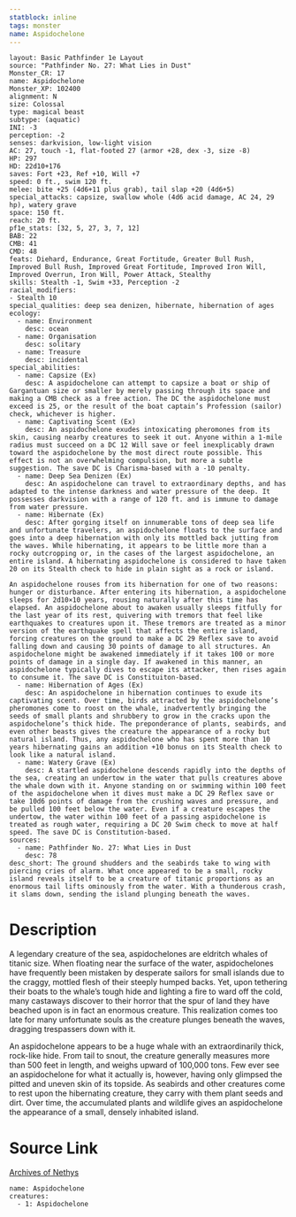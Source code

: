 ```yaml
---
statblock: inline
tags: monster
name: Aspidochelone
---
```

```statblock
layout: Basic Pathfinder 1e Layout
source: "Pathfinder No. 27: What Lies in Dust"
Monster_CR: 17
name: Aspidochelone
Monster_XP: 102400
alignment: N
size: Colossal
type: magical beast
subtype: (aquatic)
INI: -3
perception: -2
senses: darkvision, low-light vision
AC: 27, touch -1, flat-footed 27 (armor +28, dex -3, size -8)
HP: 297
HD: 22d10+176
saves: Fort +23, Ref +10, Will +7
speed: 0 ft., swim 120 ft.
melee: bite +25 (4d6+11 plus grab), tail slap +20 (4d6+5)
special_attacks: capsize, swallow whole (4d6 acid damage, AC 24, 29 hp), watery grave
space: 150 ft.
reach: 20 ft.
pf1e_stats: [32, 5, 27, 3, 7, 12]
BAB: 22
CMB: 41
CMD: 48
feats: Diehard, Endurance, Great Fortitude, Greater Bull Rush, Improved Bull Rush, Improved Great Fortitude, Improved Iron Will, Improved Overrun, Iron Will, Power Attack, Stealthy
skills: Stealth -1, Swim +33, Perception -2
racial_modifiers:
- Stealth 10
special_qualities: deep sea denizen, hibernate, hibernation of ages
ecology:
  - name: Environment
    desc: ocean
  - name: Organisation
    desc: solitary
  - name: Treasure
    desc: incidental
special_abilities:
  - name: Capsize (Ex)
    desc: A aspidochelone can attempt to capsize a boat or ship of Gargantuan size or smaller by merely passing through its space and making a CMB check as a free action. The DC the aspidochelone must exceed is 25, or the result of the boat captain’s Profession (sailor) check, whichever is higher.
  - name: Captivating Scent (Ex)
    desc: An aspidochelone exudes intoxicating pheromones from its skin, causing nearby creatures to seek it out. Anyone within a 1-mile radius must succeed on a DC 12 Will save or feel inexplicably drawn toward the aspidochelone by the most direct route possible. This effect is not an overwhelming compulsion, but more a subtle suggestion. The save DC is Charisma-based with a -10 penalty.
  - name: Deep Sea Denizen (Ex)
    desc: An aspidochelone can travel to extraordinary depths, and has adapted to the intense darkness and water pressure of the deep. It possesses darkvision with a range of 120 ft. and is immune to damage from water pressure.
  - name: Hibernate (Ex)
    desc: After gorging itself on innumerable tons of deep sea life and unfortunate travelers, an aspidochelone floats to the surface and goes into a deep hibernation with only its mottled back jutting from the waves. While hibernating, it appears to be little more than a rocky outcropping or, in the cases of the largest aspidochelone, an entire island. A hibernating aspidochelone is considered to have taken 20 on its Stealth check to hide in plain sight as a rock or island.

An aspidochelone rouses from its hibernation for one of two reasons: hunger or disturbance. After entering its hibernation, a aspidochelone sleeps for 2d10×10 years, rousing naturally after this time has elapsed. An aspidochelone about to awaken usually sleeps fitfully for the last year of its rest, quivering with tremors that feel like earthquakes to creatures upon it. These tremors are treated as a minor version of the earthquake spell that affects the entire island, forcing creatures on the ground to make a DC 29 Reflex save to avoid falling down and causing 30 points of damage to all structures. An aspidochelone might be awakened immediately if it takes 100 or more points of damage in a single day. If awakened in this manner, an aspidochelone typically dives to escape its attacker, then rises again to consume it. The save DC is Constituiton-based.
  - name: Hibernation of Ages (Ex)
    desc: An aspidochelone in hibernation continues to exude its captivating scent. Over time, birds attracted by the aspidochelone’s pheromones come to roost on the whale, inadvertently bringing the seeds of small plants and shrubbery to grow in the cracks upon the aspidochelone’s thick hide. The preponderance of plants, seabirds, and even other beasts gives the creature the appearance of a rocky but natural island. Thus, any aspidochelone who has spent more than 10 years hibernating gains an addition +10 bonus on its Stealth check to look like a natural island.
  - name: Watery Grave (Ex)
    desc: A startled aspidochelone descends rapidly into the depths of the sea, creating an undertow in the water that pulls creatures above the whale down with it. Anyone standing on or swimming within 100 feet of the aspidochelone when it dives must make a DC 29 Reflex save or take 10d6 points of damage from the crushing waves and pressure, and be pulled 100 feet below the water. Even if a creature escapes the undertow, the water within 100 feet of a passing aspidochelone is treated as rough water, requiring a DC 20 Swim check to move at half speed. The save DC is Constitution-based.
sources:
  - name: Pathfinder No. 27: What Lies in Dust
    desc: 78
desc_short: The ground shudders and the seabirds take to wing with piercing cries of alarm. What once appeared to be a small, rocky island reveals itself to be a creature of titanic proportions as an enormous tail lifts ominously from the water. With a thunderous crash, it slams down, sending the island plunging beneath the waves.
```
# Description
A legendary creature of the sea, aspidochelones are eldritch whales of titanic size. When floating near the surface of the water, aspidochelones have frequently been mistaken by desperate sailors for small islands due to the craggy, mottled flesh of their steeply humped backs. Yet, upon tethering their boats to the whale’s tough hide and lighting a fire to ward off the cold, many castaways discover to their horror that the spur of land they have beached upon is in fact an enormous creature. This realization comes too late for many unfortunate souls as the creature plunges beneath the waves, dragging trespassers down with it.

An aspidochelone appears to be a huge whale with an extraordinarily thick, rock-like hide. From tail to snout, the creature generally measures more than 500 feet in length, and weighs upward of 100,000 tons. Few ever see an aspidochelone for what it actually is, however, having only glimpsed the pitted and uneven skin of its topside. As seabirds and other creatures come to rest upon the hibernating creature, they carry with them plant seeds and dirt. Over time, the accumulated plants and wildlife gives an aspidochelone the appearance of a small, densely inhabited island.
# Source Link
[Archives of Nethys](https://aonprd.com/MonsterDisplay.aspx?ItemName=Aspidochelone)
```encounter-table
name: Aspidochelone
creatures:
  - 1: Aspidochelone
```
